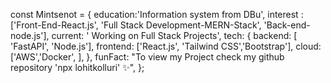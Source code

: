 const Mintsenot = {
  education:'Information system from DBu',
  interest :['Front-End-React.js', 'Full Stack Development-MERN-Stack', 'Back-end-node.js'],
  current:  ' Working on Full Stack Projects',
  tech: {
    backend:  [ 'FastAPI', 'Node.js'],
    frontend: ['React.js',  'Tailwind CSS','Bootstrap'],
    cloud:    ['AWS','Docker', ],
  },
  funFact: "To view my Project check my github repository 'npx lohitkolluri' ✨",
};

<!---
MINTAbizu/MINTAbizu is a ✨ special ✨ repository because its `README.md` (this file) appears on your GitHub profile.
You can click the Preview link to take a look at your changes.
--->
      
